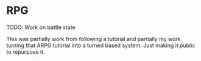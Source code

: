 # RPG

TODO:
<nl/> 
Work on battle state

This was partially work from following a tutorial and partially my work turning that ARPG tutorial into a turned based system. Just making it public to repurpose it. 
